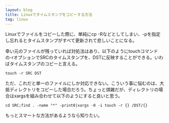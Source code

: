 ```yaml
---
layout: blog
title: Linuxでタイムスタンプをコピーする方法
tag: linux
---
```




Linuxでファイルをコピーした際に、単純にcp -Rなどとしてしまい、-pを指定し忘れるとタイムスタンプがすべて更新されて悲しいことになる。

幸い元のファイルが残っていれば対処法はあり、以下のようにtouchコマンドの-rオプションでSRCのタイムスタンプを、DSTに反映することができる。いわばタイムスタンプのコピーと言える。

    touch -r SRC DST

ただ、これだと単一のファイルにしか対応できない。こういう事に悩むのは、大抵ディレクトリをコピーした場合だろう。ちょっと煩雑だが、ディレクトリの場合はxargsを組み合わせて以下のようにすると良いと思う。

    cd SRC;find . -name "*" -print0|xargs -0 -i touch -r {} /DST/{}

もっとスマートな方法があるようなら知りたい。
